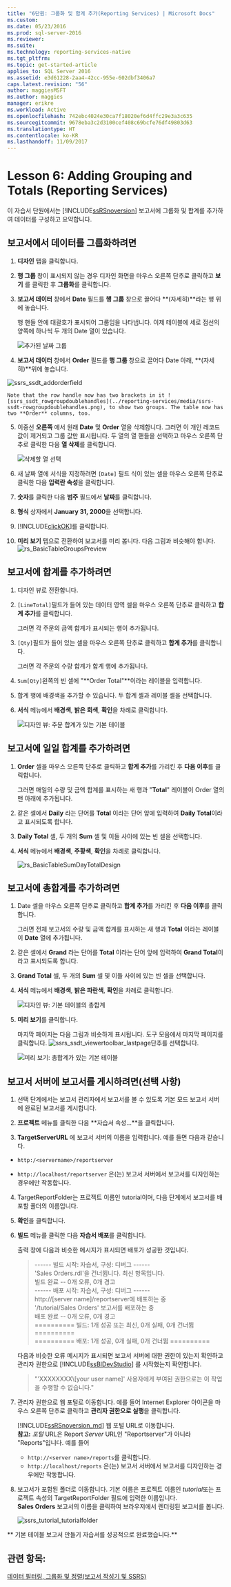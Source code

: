 ```yaml
---
title: "6단원: 그룹화 및 합계 추가(Reporting Services) | Microsoft Docs"
ms.custom: 
ms.date: 05/23/2016
ms.prod: sql-server-2016
ms.reviewer: 
ms.suite: 
ms.technology: reporting-services-native
ms.tgt_pltfrm: 
ms.topic: get-started-article
applies_to: SQL Server 2016
ms.assetid: e3d61228-2aa4-42cc-955e-602dbf3406a7
caps.latest.revision: "56"
author: maggiesMSFT
ms.author: maggies
manager: erikre
ms.workload: Active
ms.openlocfilehash: 742ebc4024e30ca7f18020ef6d4ffc29e3a3c635
ms.sourcegitcommit: 9678eba3c2d3100cef408c69bcfe76df49803d63
ms.translationtype: HT
ms.contentlocale: ko-KR
ms.lasthandoff: 11/09/2017
---
```

# <a name="lesson-6-adding-grouping-and-totals-reporting-services"></a>Lesson 6: Adding Grouping and Totals (Reporting Services)
이 자습서 단원에서는 [!INCLUDE[ssRSnoversion](../includes/ssrsnoversion-md.md)] 보고서에 그룹화 및 합계를 추가하여 데이터를 구성하고 요약합니다.  
  
  
## <a name="bkmk_groupdata"></a>보고서에서 데이터를 그룹화하려면  
  
1.  **디자인** 탭을 클릭합니다.  
  
2.  **행 그룹** 창이 표시되지 않는 경우 디자인 화면을 마우스 오른쪽 단추로 클릭하고 **보기** 를 클릭한 후 **그룹화**를 클릭합니다.  
  
3.  **보고서 데이터** 창에서 **Date** 필드를 **행 그룹** 창으로 끌어다 **(자세히)**라는 행 위에 놓습니다.
  
    행 핸들 안에 대괄호가 표시되어 그룹임을 나타냅니다. 이제 테이블에 세로 점선의 양쪽에 하나씩 두 개의 Date 열이 있습니다.  
  
    ![추가된 날짜 그룹](../reporting-services/media/rs-basictablegroups1design.png "추가된 날짜 그룹")  
  
4.  **보고서 데이터** 창에서 **Order** 필드를 **행 그룹** 창으로 끌어다 Date 아래, **(자세히)**위에 놓습니다.

![ssrs_ssdt_addorderfield](../reporting-services/media/ssrs-ssdt-addorderfield.png)   
  
    Note that the row handle now has two brackets in it ![ssrs_ssdt_rowgroupdoublehandles](../reporting-services/media/ssrs-ssdt-rowgroupdoublehandles.png), to show two groups. The table now has two **Order** columns, too.  
  
5.  이중선 **오른쪽** 에서 원래 **Date** 및 **Order** 열을 삭제합니다. 그러면 이 개인 레코드 값이 제거되고 그룹 값만 표시됩니다. 두 열의 열 핸들을 선택하고 마우스 오른쪽 단추로 클릭한 다음 **열 삭제**를 클릭합니다.  
  
    ![삭제할 열 선택](../reporting-services/media/rs-basictablegroupsdeletecols.gif "삭제할 열 선택")  
  
6.  새 날짜 열에 서식을 지정하려면 `[Date]` 필드 식이 있는 셀을 마우스 오른쪽 단추로 클릭한 다음 **입력란 속성**을 클릭합니다.  
  
7.  **숫자**를 클릭한 다음 **범주** 필드에서 **날짜**를 클릭합니다.  
  
8.  **형식** 상자에서 **January 31, 2000**을 선택합니다.  
  
9.  [!INCLUDE[clickOK](../includes/clickok-md.md)]를 클릭합니다.  
  
10.  **미리 보기** 탭으로 전환하여 보고서를 미리 봅니다. 다음 그림과 비슷해야 합니다.  
    ![rs_BasicTableGroupsPreview](../reporting-services/media/rs-basictablegroupspreview.png) 
  
## <a name="bkmk_addtotals"></a>보고서에 합계를 추가하려면  
  
1.  디자인 뷰로 전환합니다.  
  
2.  `[LineTotal]`필드가 들어 있는 데이터 영역 셀을 마우스 오른쪽 단추로 클릭하고 **합계 추가**를 클릭합니다.  
  
    그러면 각 주문의 금액 합계가 표시되는 행이 추가됩니다.  
  
3.  `[Qty]`필드가 들어 있는 셀을 마우스 오른쪽 단추로 클릭하고 **합계 추가**를 클릭합니다.  
  
    그러면 각 주문의 수량 합계가 합계 행에 추가됩니다.  
  
4.  `Sum[Qty]`왼쪽의 빈 셀에 "**Order Total"**이라는 레이블을 입력합니다.  
  
5.  합계 행에 배경색을 추가할 수 있습니다. 두 합계 셀과 레이블 셀을 선택합니다.  
  
6.  **서식** 메뉴에서 **배경색**, **밝은 회색**, **확인**을 차례로 클릭합니다.  
  
    ![디자인 뷰: 주문 합계가 있는 기본 테이블](../reporting-services/media/rs-basictablesumlinetotaldesign.gif "디자인 뷰: 주문 합계가 있는 기본 테이블")  
  
## <a name="bkmk_adddailytotal"></a>보고서에 일일 합계를 추가하려면  
  
1.  **Order** 셀을 마우스 오른쪽 단추로 클릭하고 **합계 추가**를 가리킨 후 **다음 이후**를 클릭합니다.  
  
    그러면 매일의 수량 및 금액 합계를 표시하는 새 행과 "**Total**" 레이블이 Order 열의 맨 아래에 추가됩니다.  
  
2.  같은 셀에서 **Daily** 라는 단어를 **Total** 이라는 단어 앞에 입력하여 **Daily Total**이라고 표시되도록 합니다.  
  
3.  **Daily Total** 셀, 두 개의 **Sum** 셀 및 이들 사이에 있는 빈 셀을 선택합니다.  
  
4.  **서식** 메뉴에서 **배경색**, **주황색**, **확인**을 차례로 클릭합니다.  
  
    ![](../reporting-services/media/rs-basictablesumdaytotaldesign.gif "rs_BasicTableSumDayTotalDesign")  
  
## <a name="bkmk_addgrandtotal"></a>보고서에 총합계를 추가하려면  
  
1.  Date 셀을 마우스 오른쪽 단추로 클릭하고 **합계 추가**를 가리킨 후 **다음 이후**를 클릭합니다.  
  
    그러면 전체 보고서의 수량 및 금액 합계를 표시하는 새 행과 **Total** 이라는 레이블이 **Date** 열에 추가됩니다.  
  
2.  같은 셀에서 **Grand** 라는 단어를 **Total** 이라는 단어 앞에 입력하여 **Grand Total**이라고 표시되도록 합니다.  
  
3.  **Grand Total** 셀, 두 개의 **Sum** 셀 및 이들 사이에 있는 빈 셀을 선택합니다.  
  
4.  **서식** 메뉴에서 **배경색**, **밝은 파란색**, **확인**을 차례로 클릭합니다.  
  
    ![디자인 뷰: 기본 테이블의 총합계](../reporting-services/media/rs-basictablesumgrandtotaldesign.gif "디자인 뷰: 기본 테이블의 총합계")  
  
5.  **미리 보기**를 클릭합니다.  
  
    마지막 페이지는 다음 그림과 비슷하게 표시됩니다. 도구 모음에서 마지막 페이지를 클릭합니다. ![ssrs_ssdt_viewertoolbar_lastpage](../reporting-services/media/ssrs-ssdt-viewertoolbar-lastpage.png)단추를 선택합니다.   
  
    ![미리 보기: 총합계가 있는 기본 테이블](../reporting-services/media/rs-basictablesumgrandtotalpreview.gif "미리 보기: 총합계가 있는 기본 테이블")  
  
## <a name="bkmk_publishreport"></a>보고서 서버에 보고서를 게시하려면(선택 사항)  
  
1.  선택 단계에서는 보고서 관리자에서 보고서를 볼 수 있도록 기본 모드 보고서 서버에 완료된 보고서를 게시합니다.  
  
2.  **프로젝트** 메뉴를 클릭한 다음 **자습서 속성...**을 클릭합니다.  
  
3.  **TargetServerURL** 에 보고서 서버의 이름을 입력합니다. 예를 들면 다음과 같습니다.   
- `http:/<servername>/reportserver`  
   
- `http://localhost/reportserver` 은(는) 보고서 서버에서 보고서를 디자인하는 경우에만 작동합니다.  
  
  
4. TargetReportFolder는 프로젝트 이름인 tutorial이며,  다음 단계에서 보고서를 배포할 폴더의 이름입니다.  
5. **확인**을 클릭합니다.  
  
6.  **빌드** 메뉴를 클릭한 다음 **자습서 배포**를 클릭합니다.  
  
    출력 창에 다음과 비슷한 메시지가 표시되면 배포가 성공한 것입니다.  
  
    > ------ 빌드 시작: 자습서, 구성: 디버그 ------  
    > 'Sales Orders.rdl'을 건너뜁니다. 최신 항목입니다.  
    > 빌드 완료 -- 0개 오류, 0개 경고  
    > ------ 배포 시작: 자습서, 구성: 디버그 ------  
    > http://[server name]/reportserver에 배포하는 중  
    > '/tutorial/Sales Orders' 보고서를 배포하는 중  
    > 배포 완료 -- 0개 오류, 0개 경고  
    > ========== 빌드: 1개 성공 또는 최신, 0개 실패, 0개 건너뜀 ==========  
    > ========== 배포: 1개 성공, 0개 실패, 0개 건너뜀 ==========  
  
    다음과 비슷한 오류 메시지가 표시되면 보고서 서버에 대한 권한이 있는지 확인하고 관리자 권한으로 [!INCLUDE[ssBIDevStudio](../includes/ssbidevstudio-md.md)] 를 시작했는지 확인합니다.  
  
    > "'XXXXXXXX\\[your user name]' 사용자에게 부여된 권한으로는 이 작업을 수행할 수 없습니다."  
  
7.  관리자 권한으로 웹 포털로 이동합니다. 예를 들어 Internet Explorer 아이콘을 마우스 오른쪽 단추로 클릭하고 **관리자 권한으로 실행**을 클릭합니다.  
  
    [!INCLUDE[ssRSnoversion_md](../includes/ssrsnoversion-md.md)] 웹 포털 URL로 이동합니다.   
    **참고:** *포털* URL은 Report *Server* URL인 "Reportserver"가 아니라 "Reports"입니다.  예를 들어   
    - `http://<server name>/reports`를 클릭합니다.  
     - `http://localhost/reports` 은(는) 보고서 서버에서 보고서를 디자인하는 경우에만 작동합니다.  
  
8.  보고서가 포함된 폴더로 이동합니다. 기본 이름은 프로젝트 이름인 *tutorial*또는 프로젝트 속성의 TargetReportFolder 필드에 입력한 이름입니다.   
**Sales Orders** 보고서의 이름을 클릭하여 브라우저에서 렌더링된 보고서를 봅니다.  
  
    ![ssrs_tutorial_tutorialfolder](../reporting-services/media/ssrs-tutorial-tutorialfolder.png)  
 
** 기본 테이블 보고서 만들기 자습서를 성공적으로 완료했습니다.**  
  
## <a name="see-also"></a>관련 항목:  
[데이터 필터링, 그룹화 및 정렬&#40;보고서 작성기 및 SSRS&#41;](../reporting-services/report-design/filter-group-and-sort-data-report-builder-and-ssrs.md)  
  
  
  

